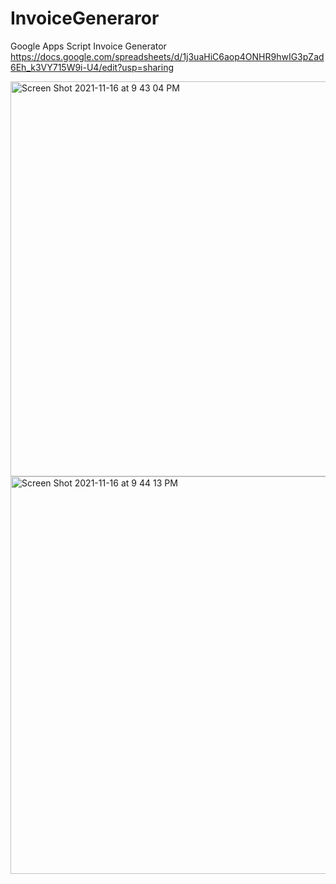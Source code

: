 
# InvoiceGeneraror
Google Apps Script Invoice Generator 
https://docs.google.com/spreadsheets/d/1j3uaHiC6aop4ONHR9hwIG3pZad6Eh_k3VY715W9i-U4/edit?usp=sharing

<img width="632" alt="Screen Shot 2021-11-16 at 9 43 04 PM" src="https://user-images.githubusercontent.com/72957355/142116829-de49ca86-1954-424c-91bc-99cd86e996da.png">
<img width="636" alt="Screen Shot 2021-11-16 at 9 44 13 PM" src="https://user-images.githubusercontent.com/72957355/142116841-0f1b3bd3-b095-4679-8d9e-cc31ff8348e4.png">
